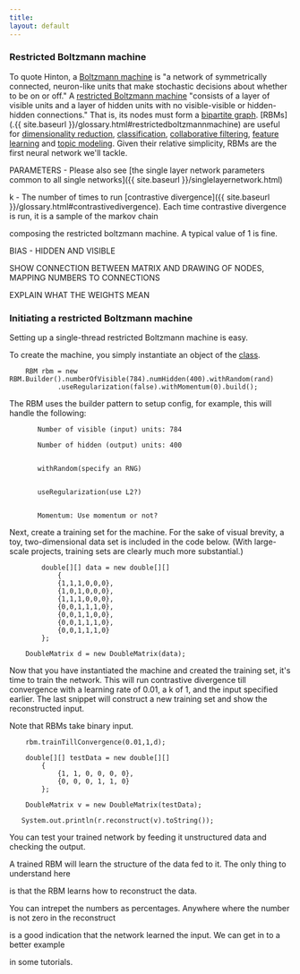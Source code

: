 ```yaml
---
title: 
layout: default
---
```



### Restricted Boltzmann machine

To quote Hinton, a [Boltzmann machine](http://www.scholarpedia.org/article/Boltzmann_machine) is "a network of symmetrically connected, neuron-like units that make stochastic decisions about whether to be on or off." A [restricted Boltzmann machine](http://www.scholarpedia.org/article/Boltzmann_machine#Restricted_Boltzmann_machines) "consists of a layer of visible units and a layer of hidden units with no visible-visible or hidden-hidden connections." That is, its nodes must form a [bipartite graph](https://en.wikipedia.org/wiki/Bipartite_graph). [RBMs](.{{ site.baseurl }}/glossary.html#restrictedboltzmannmachine) are useful for [dimensionality reduction](https://en.wikipedia.org/wiki/Dimensionality_reduction), [classification](https://en.wikipedia.org/wiki/Statistical_classification), [collaborative filtering](https://en.wikipedia.org/wiki/Collaborative_filtering), [feature learning](https://en.wikipedia.org/wiki/Feature_learning) and [topic modeling](https://en.wikipedia.org/wiki/Topic_model). Given their relative simplicity, RBMs are the first neural network we'll tackle.




PARAMETERS - Please also see [the single layer network parameters common to all single networks]({{ site.baseurl }}/singlelayernetwork.html)

k - The number of times to run [contrastive divergence]({{ site.baseurl }}/glossary.html#contrastivedivergence). Each time contrastive divergence is run, it is a sample of the markov chain

composing the restricted boltzmann machine. A typical value of 1 is fine.



BIAS - HIDDEN AND VISIBLE

SHOW CONNECTION BETWEEN MATRIX AND DRAWING OF NODES, MAPPING NUMBERS TO CONNECTIONS

EXPLAIN WHAT THE WEIGHTS MEAN

### Initiating a restricted Boltzmann machine 

Setting up a single-thread restricted Boltzmann machine is easy. 

To create the machine, you simply instantiate an object of the [class](../doc/com/ccc/deeplearning/rbm/RBM.html).


		RBM rbm = new RBM.Builder().numberOfVisible(784).numHidden(400).withRandom(rand)
				.useRegularization(false).withMomentum(0).build();


The RBM uses the builder pattern to setup config, for example, this will handle the following:

           Number of visible (input) units: 784

           Number of hidden (output) units: 400 


           withRandom(specify an RNG)


           useRegularization(use L2?)


           Momentum: Use momentum or not?



Next, create a training set for the machine. For the sake of visual brevity, a toy, two-dimensional data set is included in the code below. (With large-scale projects, training sets are clearly much more substantial.)


            double[][] data = new double[][]
				{
				{1,1,1,0,0,0},
				{1,0,1,0,0,0},
				{1,1,1,0,0,0},
				{0,0,1,1,1,0},
				{0,0,1,1,0,0},
				{0,0,1,1,1,0},
				{0,0,1,1,1,0}
			};

		DoubleMatrix d = new DoubleMatrix(data);

Now that you have instantiated the machine and created the training set, it's time to train the network. 
This will run contrastive divergence till convergence with a learning rate of 0.01, a k of 1, and the input
specified earlier.  The last snippet will construct a new training set and show the reconstructed input.

Note that RBMs take binary input.



		rbm.trainTillConvergence(0.01,1,d);
		
        double[][] testData = new double[][]
			{
			    {1, 1, 0, 0, 0, 0},
				{0, 0, 0, 1, 1, 0}
			};

		DoubleMatrix v = new DoubleMatrix(testData);	

       System.out.println(r.reconstruct(v).toString());


You can test your trained network by feeding it unstructured data and checking the output.

A trained RBM will learn the structure of the data fed to it. The only thing to understand here

is that the RBM learns how to reconstruct the data.

You can intrepet the numbers as percentages. Anywhere where the number is not zero in the reconstruct

is a good indication that the network learned the input. We can get in to a better example

in some tutorials.